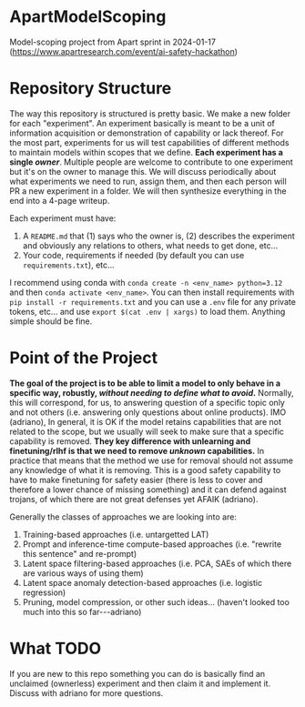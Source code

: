 # ApartModelScoping
Model-scoping project from Apart sprint in 2024-01-17 (https://www.apartresearch.com/event/ai-safety-hackathon)

# Repository Structure
The way this repository is structured is pretty basic. We make a new folder for each "experiment". An experiment basically is meant to be a unit of information acquisition or demonstration of capability or lack thereof. For the most part, experiments for us will test capabilities of different methods to maintain models within scopes that we define. **Each experiment has a single _owner_**. Multiple people are welcome to contribute to one experiment but it's on the owner to manage this. We will discuss periodically about what experiments we need to run, assign them, and then each person will PR a new experiment in a folder. We will then synthesize everything in the end into a 4-page writeup.

Each experiment must have:
1. A `README.md` that (1) says who the owner is, (2) describes the experiment and obviously any relations to others, what needs to get done, etc...
2. Your code, requirements if needed (by default you can use `requirements.txt`), etc...

I recommend using conda with `conda create -n <env_name> python=3.12` and then `conda activate <env_name>`. You can then install requirements with `pip install -r requirements.txt` and you can use a `.env` file for any private tokens, etc... and use `export $(cat .env | xargs)` to load them. Anything simple should be fine.

# Point of the Project
**The goal of the project is to be able to limit a model to only behave in a specific way, robustly, _without needing to define what to avoid_.** Normally, this will correspond, for us, to answering question of a specific topic only and not others (i.e. answering only questions about online products). IMO (adriano), In general, it is OK if the model retains capabilities that are not related to the scope, but we usually will seek to make sure that a specific capability is removed. **They key difference with unlearning and finetuning/rlhf is that we need to remove _unknown_ capabilities.** In practice that means that the method we use for removal should not assume any knowledge of what it is removing. This is a good safety capability to have to make finetuning for safety easier (there is less to cover and therefore a lower chance of missing something) and it can defend against trojans, of which there are not great defenses yet AFAIK (adriano).

Generally the classes of approaches we are looking into are:
1. Training-based approaches (i.e. untargetted LAT)
2. Prompt and inference-time compute-based approaches (i.e. "rewrite this sentence" and re-prompt)
3. Latent space filtering-based approaches (i.e. PCA, SAEs of which there are various ways of using them)
4. Latent space anomaly detection-based approaches (i.e. logistic regression)
5. Pruning, model compression, or other such ideas... (haven't looked too much into this so far---adriano)

# What TODO
If you are new to this repo something you can do is basically find an unclaimed (ownerless) experiment and then claim it and implement it. Discuss with adriano for more questions.